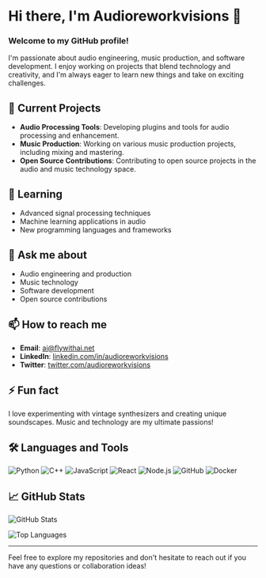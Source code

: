 # Hi there, I'm Audioreworkvisions 👋

### Welcome to my GitHub profile!

I'm passionate about audio engineering, music production, and software development. I enjoy working on projects that blend technology and creativity, and I'm always eager to learn new things and take on exciting challenges.

## 🔭 Current Projects
- **Audio Processing Tools**: Developing plugins and tools for audio processing and enhancement.
- **Music Production**: Working on various music production projects, including mixing and mastering.
- **Open Source Contributions**: Contributing to open source projects in the audio and music technology space.

## 🌱 Learning
- Advanced signal processing techniques
- Machine learning applications in audio
- New programming languages and frameworks

## 💬 Ask me about
- Audio engineering and production
- Music technology
- Software development
- Open source contributions

## 📫 How to reach me
- **Email**: [ai@flywithai.net](mailto:ai@flywithai.net)
- **LinkedIn**: [linkedin.com/in/audioreworkvisions](https://linkedin.com/in/audioreworkvisions)
- **Twitter**: [twitter.com/audioreworkvisions](https://twitter.com/audioreworks)

## ⚡ Fun fact
I love experimenting with vintage synthesizers and creating unique soundscapes. Music and technology are my ultimate passions!

## 🛠️ Languages and Tools
![Python](https://img.shields.io/badge/-Python-3776AB?style=flat&logo=python&logoColor=white)
![C++](https://img.shields.io/badge/-C++-00599C?style=flat&logo=c%2B%2B&logoColor=white)
![JavaScript](https://img.shields.io/badge/-JavaScript-F7DF1E?style=flat&logo=javascript&logoColor=black)
![React](https://img.shields.io/badge/-React-61DAFB?style=flat&logo=react&logoColor=black)
![Node.js](https://img.shields.io/badge/-Node.js-339933?style=flat&logo=node.js&logoColor=white)
![GitHub](https://img.shields.io/badge/-GitHub-181717?style=flat&logo=github&logoColor=white)
![Docker](https://img.shields.io/badge/-Docker-2496ED?style=flat&logo=docker&logoColor=white)

## 📈 GitHub Stats
![GitHub Stats](https://github-readme-stats.vercel.app/api?username=audioreworkvisions&show_icons=true&theme=radical)

![Top Languages](https://github-readme-stats.vercel.app/api/top-langs/?username=audioreworkvisions&layout=compact&theme=radical)

---

Feel free to explore my repositories and don't hesitate to reach out if you have any questions or collaboration ideas!
